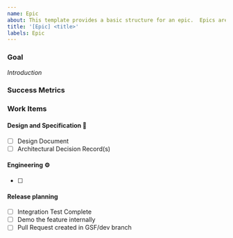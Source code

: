 ```yaml
---
name: Epic
about: This template provides a basic structure for an epic.  Epics are used to describe a new feature or bigger piece of functionality to be developed.
title: '[Epic] <title>'
labels: Epic
---
```


### Goal

_Introduction_

### Success Metrics

### Work Items

#### Design and Specification 📔

- [ ] Design Document
- [ ] Architectural Decision Record(s)

#### Engineering ⚙️

- [ ] <User Stories>

#### Release planning

- [ ] Integration Test Complete
- [ ] Demo the feature internally
- [ ] Pull Request created in GSF/dev branch